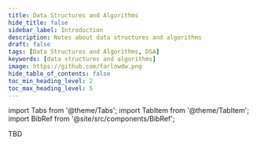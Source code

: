 ```yaml
---
title: Data Structures and Algorithms
hide_title: false
sidebar_label: Introduction
description: Notes about data structures and algorithms
draft: false
tags: [Data Structures and Algorithms, DSA]
keywords: [data structures and algorithms]
image: https://github.com/farlowdw.png
hide_table_of_contents: false
toc_min_heading_level: 2
toc_max_heading_level: 5
---
```


import Tabs from '@theme/Tabs';
import TabItem from '@theme/TabItem';
import BibRef from '@site/src/components/BibRef';

TBD